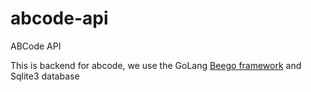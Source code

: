 # abcode-api
ABCode API

This is backend for abcode, we use the GoLang [Beego framework](http://beego.me/) and Sqlite3 database
